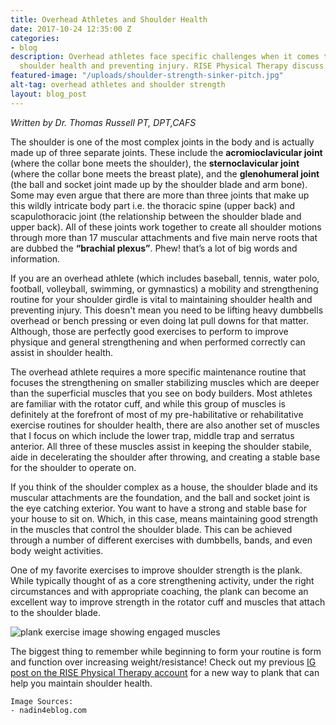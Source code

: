```yaml
---
title: Overhead Athletes and Shoulder Health
date: 2017-10-24 12:35:00 Z
categories:
- blog
description: Overhead athletes face specific challenges when it comes to maintaining
  shoulder health and preventing injury. RISE Physical Therapy discuss them here.
featured-image: "/uploads/shoulder-strength-sinker-pitch.jpg"
alt-tag: overhead athletes and shoulder strength
layout: blog_post
---
```


_Written by Dr. Thomas Russell PT, DPT,CAFS_

The shoulder is one of the most complex joints in the body and is actually made up of three separate joints. These include the **acromioclavicular joint** (where the collar bone meets the shoulder), the **sternoclavicular joint** (where the collar bone meets the breast plate), and the **glenohumeral joint** (the ball and socket joint made up by the shoulder blade and arm bone). Some may even argue that there are more than three joints that make up this wildly intricate body part i.e. the thoracic spine (upper back) and scapulothoracic joint (the relationship between the shoulder blade and upper back). All of these joints work together to create all shoulder motions through more than 17 muscular attachments and five main nerve roots that are dubbed the **“brachial plexus”**. Phew! that’s a lot of big words and information. 

If you are an overhead athlete (which includes baseball, tennis, water polo, football, volleyball, swimming, or gymnastics) a mobility and strengthening routine for your shoulder girdle is vital to maintaining shoulder health and preventing injury. This doesn't mean you need to be lifting heavy dumbbells overhead or bench pressing or even doing lat pull downs for that matter. Although, those are perfectly good exercises to perform to improve physique and general strengthening and when performed correctly can assist in shoulder health.

The overhead athlete requires a more specific maintenance routine that focuses the strengthening on smaller stabilizing muscles which are deeper than the superficial muscles that you see on body builders. Most athletes are familiar with the rotator cuff, and while this group of muscles is definitely at the forefront of most of my pre-habilitative or rehabilitative exercise routines for shoulder health, there are also another set of muscles that I focus on which include the lower trap, middle trap and serratus anterior. All three of these muscles assist in keeping the shoulder stabile, aide in decelerating the shoulder after throwing, and creating a stable base for the shoulder to operate on.

If you think of the shoulder complex as a house, the shoulder blade and its muscular attachments are the foundation, and the ball and socket joint is the eye catching exterior. You want to have a strong and stable base for your house to sit on. Which, in this case, means maintaining good strength in the muscles that control the shoulder blade. This can be achieved through a number of different exercises with dumbbells, bands, and even body weight activities.

One of my favorite exercises to improve shoulder strength is the plank. While typically thought of as a core strengthening activity, under the right circumstances and with appropriate coaching, the plank can become an excellent way to improve strength in the rotator cuff and muscles that attach to the shoulder blade.

![plank exercise image showing engaged muscles](http://nadin4eblog.com/wp-content/uploads/2016/03/plank.png "Plank Exercise for Shoulder Strength")

The biggest thing to remember while beginning to form your routine is form and function over increasing weight/resistance! Check out my previous [IG post on the RISE Physical Therapy account](https://www.instagram.com/p/BYyvPWHFnFv/) for a new way to plank that can help you maintain shoulder health.

```
Image Sources:
- nadin4eblog.com
```